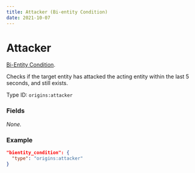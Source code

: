 ```yaml
---
title: Attacker (Bi-entity Condition)
date: 2021-10-07
---
```

# Attacker

[Bi-Entity Condition](../bientity_conditions.md).

Checks if the target entity has attacked the acting entity within the last 5 seconds, and still exists.

Type ID: `origins:attacker`

### Fields

_None._

### Example

```json
"bientity_condition": {
  "type": "origins:attacker"
}
```
